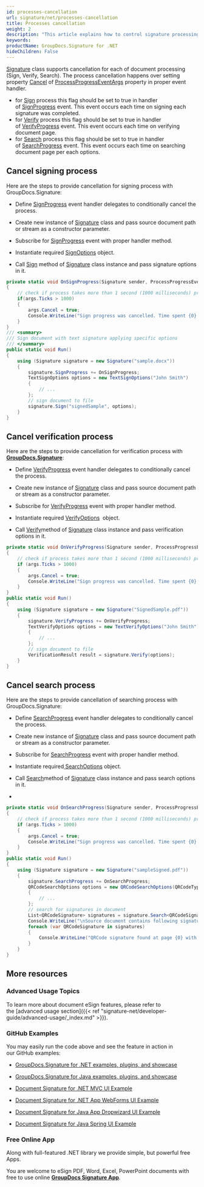 ```yaml
---
id: processes-cancellation
url: signature/net/processes-cancellation
title: Processes cancellation
weight: 2
description: "This article explains how to control signature processing (cancellation) for large documents with GroupDocs.Signature API."
keywords: 
productName: GroupDocs.Signature for .NET
hideChildren: False
---
```

[Signature](https://apireference.groupdocs.com/net/signature/groupdocs.signature/signature) class supports cancellation for each of document processing (Sign, Verify, Search). The process cancellation happens over setting property [Cancel](https://apireference.groupdocs.com/net/signature/groupdocs.signature/processprogresseventargs/properties/cancel) of [ProcessProgressEventArgs](https://apireference.groupdocs.com/net/signature/groupdocs.signature/processprogresseventargs) property in proper event handler.

*   for [Sign](https://apireference.groupdocs.com/net/signature/groupdocs.signature/signature/methods/sign) process this flag should be set to true in handler of [SignProgress](https://apireference.groupdocs.com/net/signature/groupdocs.signature/signature/events/signprogress) event. This event occurs each time on signing each signature was completed.
*   for [Verify](https://apireference.groupdocs.com/net/signature/groupdocs.signature/signature/methods/verify) process this flag should be set to true in handler of [VerifyProgress](https://apireference.groupdocs.com/net/signature/groupdocs.signature/signature/events/verifyprogress) event. This event occurs each time on verifying document page.
*   for [Search](https://apireference.groupdocs.com/net/signature/groupdocs.signature/signature/methods/search/_1) process this flag should be set to true in handler of [SearchProgress](https://apireference.groupdocs.com/net/signature/groupdocs.signature/signature/events/searchprogress) event. This event occurs each time on searching document page per each options.  

## Cancel signing process

Here are the steps to provide cancellation for signing process with GroupDocs.Signature:

*   Define [SignProgress](https://apireference.groupdocs.com/net/signature/groupdocs.signature/signature/events/signprogress) event handler delegates to conditionally cancel the process.
    
*   Create new instance of [Signature](https://apireference.groupdocs.com/net/signature/groupdocs.signature/signature) class and pass source document path or stream as a constructor parameter.
    
*   Subscribe for [SignProgress](https://apireference.groupdocs.com/net/signature/groupdocs.signature/signature/events/signprogress) event with proper handler method.  
    
*   Instantiate required [SignOptions](https://apireference.groupdocs.com/net/signature/groupdocs.signature.options/signoptions) object.  
    
*   Call [Sign](https://apireference.groupdocs.com/net/signature/groupdocs.signature/signature/methods/sign) method of [Signature](https://apireference.groupdocs.com/net/signature/groupdocs.signature/signature) class instance and pass signature options in it.
    
      
    

```csharp
private static void OnSignProgress(Signature sender, ProcessProgressEventArgs args)
{
    // check if process takes more than 1 second (1000 milliseconds) processing cancellation
    if(args.Ticks > 1000)
    {
        args.Cancel = true;
        Console.WriteLine("Sign progress was cancelled. Time spent {0} mlsec", args.Ticks);
    }            
}
/// <summary>
/// Sign document with text signature applying specific options
/// </summary>
public static void Run()
{
    using (Signature signature = new Signature("sample.docx"))
    {         
        signature.SignProgress += OnSignProgress;
        TextSignOptions options = new TextSignOptions("John Smith")
        {
            // ...
        };
        // sign document to file
        signature.Sign("signedSample", options);
    }
}
```

## Cancel verification process

Here are the steps to provide cancellation for verification process with [**GroupDocs.Signature**](https://products.groupdocs.com/signature/net):

*   Define [VerifyProgress](https://apireference.groupdocs.com/net/signature/groupdocs.signature/signature/events/verifyprogress) event handler delegates to conditionally cancel the process.
    
*   Create new instance of [Signature](https://apireference.groupdocs.com/net/signature/groupdocs.signature/signature) class and pass source document path or stream as a constructor parameter.
    
*   Subscribe for [VerifyProgress](https://apireference.groupdocs.com/net/signature/groupdocs.signature/signature/events/verifyprogress) event with proper handler method.  
    
*   Instantiate required [VerifyOptions](https://apireference.groupdocs.com/net/signature/groupdocs.signature.options/verifyoptions)  object.  
    
*   Call [Verify](https://apireference.groupdocs.com/net/signature/groupdocs.signature/signature/methods/verify)method of [Signature](https://apireference.groupdocs.com/net/signature/groupdocs.signature/signature) class instance and pass verification options in it.
    
      
    

```csharp
private static void OnVerifyProgress(Signature sender, ProcessProgressEventArgs args)
{
    // check if process takes more than 1 second (1000 milliseconds) processing cancellation
    if (args.Ticks > 1000)
    {
        args.Cancel = true;
        Console.WriteLine("Sign progress was cancelled. Time spent {0} mlsec", args.Ticks);
    }
}
public static void Run()
{
    using (Signature signature = new Signature("SignedSample.pdf"))
    {
        signature.VerifyProgress += OnVerifyProgress;
        TextVerifyOptions options = new TextVerifyOptions("John Smith")
        {
            // ...
        };
        // sign document to file
        VerificationResult result = signature.Verify(options);
    }
}
```

## Cancel search process

Here are the steps to provide cancellation of searching process with GroupDocs.Signature:

*   Define [SearchProgress](https://apireference.groupdocs.com/net/signature/groupdocs.signature/signature/events/searchprogress) event handler delegates to conditionally cancel the process.
    
*   Create new instance of [Signature](https://apireference.groupdocs.com/net/signature/groupdocs.signature/signature) class and pass source document path or stream as a constructor parameter.
    
*   Subscribe for [SearchProgress](https://apireference.groupdocs.com/net/signature/groupdocs.signature/signature/events/searchprogress) event with proper handler method.  
    
*   Instantiate required[ SearchOptions](https://apireference.groupdocs.com/net/signature/groupdocs.signature.options/searchoptions) object.
    
*   Call [Search](https://apireference.groupdocs.com/net/signature/groupdocs.signature/signature/methods/search/_1)method of [Signature](https://apireference.groupdocs.com/net/signature/groupdocs.signature/signature) class instance and pass search options in it.

*     
    

```csharp
private static void OnSearchProgress(Signature sender, ProcessProgressEventArgs args)
{
    // check if process takes more than 1 second (1000 milliseconds) processing cancellation
    if (args.Ticks > 1000)
    {
        args.Cancel = true;
        Console.WriteLine("Sign progress was cancelled. Time spent {0} mlsec", args.Ticks);
    }
}
public static void Run()
{
    using (Signature signature = new Signature("sampleSigned.pdf"))
    {
        signature.SearchProgress += OnSearchProgress;
        QRCodeSearchOptions options = new QRCodeSearchOptions(QRCodeTypes.QR)
        {
            // ...
        };
        // search for signatures in document
        List<QRCodeSignature> signatures = signature.Search<QRCodeSignature>(options);
        Console.WriteLine("\nSource document contains following signatures.");
        foreach (var QRCodeSignature in signatures)
        {
            Console.WriteLine("QRCode signature found at page {0} with type {1} and text {2}", QRCodeSignature.PageNumber, QRCodeSignature.EncodeType, QRCodeSignature.Text);
        }
    }
}
```

## More resources

### Advanced Usage Topics

To learn more about document eSign features, please refer to the [advanced usage section]({{< ref "signature-net/developer-guide/advanced-usage/_index.md" >}}).

### GitHub Examples 

You may easily run the code above and see the feature in action in our GitHub examples:

*   [GroupDocs.Signature for .NET examples, plugins, and showcase](https://github.com/groupdocs-signature/GroupDocs.Signature-for-.NET)
    
*   [GroupDocs.Signature for Java examples, plugins, and showcase](https://github.com/groupdocs-signature/GroupDocs.Signature-for-Java)
    
*   [Document Signature for .NET MVC UI Example](https://github.com/groupdocs-signature/GroupDocs.Signature-for-.NET-MVC) 
    
*   [Document Signature for .NET App WebForms UI Example](https://github.com/groupdocs-signature/GroupDocs.Signature-for-.NET-WebForms)
    
*   [Document Signature for Java App Dropwizard UI Example](https://github.com/groupdocs-signature/GroupDocs.Signature-for-Java-Dropwizard)
    
*   [Document Signature for Java Spring UI Example](https://github.com/groupdocs-signature/GroupDocs.Signature-for-Java-Spring)
    

### Free Online App 

Along with full-featured .NET library we provide simple, but powerful free Apps.

You are welcome to eSign PDF, Word, Excel, PowerPoint documents with free to use online **[GroupDocs Signature App](https://products.groupdocs.app/signature)**.
